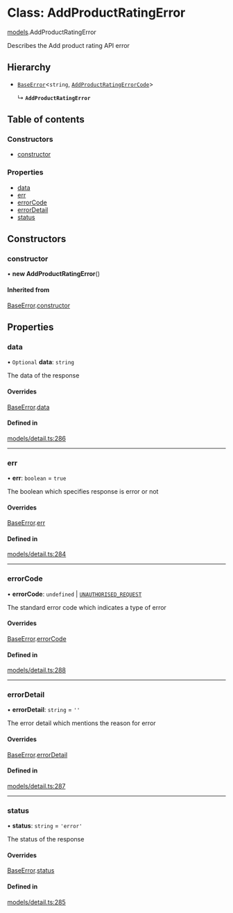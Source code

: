 # Class: AddProductRatingError

[models](../wiki/models).AddProductRatingError

Describes the Add product rating API error

## Hierarchy

- [`BaseError`](../wiki/models.BaseError)<`string`, [`AddProductRatingErrorCode`](../wiki/models.AddProductRatingErrorCode)\>

  ↳ **`AddProductRatingError`**

## Table of contents

### Constructors

- [constructor](../wiki/models.AddProductRatingError#constructor)

### Properties

- [data](../wiki/models.AddProductRatingError#data)
- [err](../wiki/models.AddProductRatingError#err)
- [errorCode](../wiki/models.AddProductRatingError#errorcode)
- [errorDetail](../wiki/models.AddProductRatingError#errordetail)
- [status](../wiki/models.AddProductRatingError#status)

## Constructors

### constructor

• **new AddProductRatingError**()

#### Inherited from

[BaseError](../wiki/models.BaseError).[constructor](../wiki/models.BaseError#constructor)

## Properties

### data

• `Optional` **data**: `string`

The data of the response

#### Overrides

[BaseError](../wiki/models.BaseError).[data](../wiki/models.BaseError#data)

#### Defined in

[models/detail.ts:286](https://gitlab.com/baliganikhil/blackmirror-sdk/-/blob/349365c/src/models/detail.ts#L286)

___

### err

• **err**: `boolean` = `true`

The boolean which specifies response is error or not

#### Overrides

[BaseError](../wiki/models.BaseError).[err](../wiki/models.BaseError#err)

#### Defined in

[models/detail.ts:284](https://gitlab.com/baliganikhil/blackmirror-sdk/-/blob/349365c/src/models/detail.ts#L284)

___

### errorCode

• **errorCode**: `undefined` \| [`UNAUTHORISED_REQUEST`](../wiki/models.AddProductRatingErrorCode#unauthorised_request)

The standard error code which indicates a type of error

#### Overrides

[BaseError](../wiki/models.BaseError).[errorCode](../wiki/models.BaseError#errorcode)

#### Defined in

[models/detail.ts:288](https://gitlab.com/baliganikhil/blackmirror-sdk/-/blob/349365c/src/models/detail.ts#L288)

___

### errorDetail

• **errorDetail**: `string` = `''`

The error detail which mentions the reason for error

#### Overrides

[BaseError](../wiki/models.BaseError).[errorDetail](../wiki/models.BaseError#errordetail)

#### Defined in

[models/detail.ts:287](https://gitlab.com/baliganikhil/blackmirror-sdk/-/blob/349365c/src/models/detail.ts#L287)

___

### status

• **status**: `string` = `'error'`

The status of the response

#### Overrides

[BaseError](../wiki/models.BaseError).[status](../wiki/models.BaseError#status)

#### Defined in

[models/detail.ts:285](https://gitlab.com/baliganikhil/blackmirror-sdk/-/blob/349365c/src/models/detail.ts#L285)
